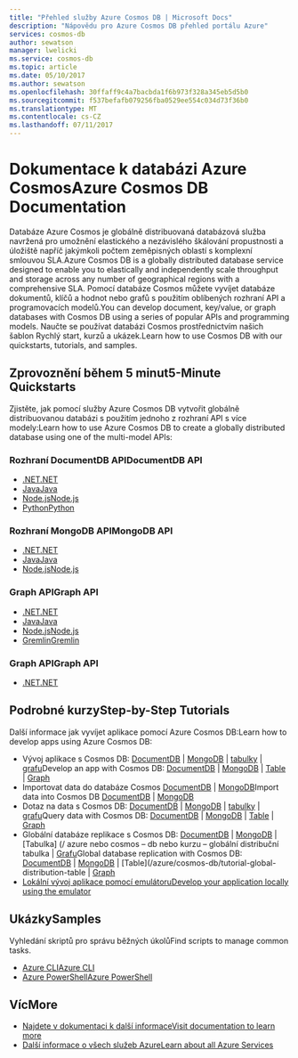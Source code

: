 ```yaml
---
title: "Přehled služby Azure Cosmos DB | Microsoft Docs"
description: "Nápovědu pro Azure Cosmos DB přehled portálu Azure"
services: cosmos-db
author: sewatson
manager: lwelicki
ms.service: cosmos-db
ms.topic: article
ms.date: 05/10/2017
ms.author: sewatson
ms.openlocfilehash: 30ffaff9c4a7bacbda1f6b973f328a345eb5d5b0
ms.sourcegitcommit: f537befafb079256fba0529ee554c034d73f36b0
ms.translationtype: MT
ms.contentlocale: cs-CZ
ms.lasthandoff: 07/11/2017
---
```

# <a name="azure-cosmos-db-documentation"></a><span data-ttu-id="019c8-103">Dokumentace k databázi Azure Cosmos</span><span class="sxs-lookup"><span data-stu-id="019c8-103">Azure Cosmos DB Documentation</span></span>

<span data-ttu-id="019c8-104">Databáze Azure Cosmos je globálně distribuovaná databázová služba navržená pro umožnění elastického a nezávislého škálování propustnosti a úložiště napříč jakýmkoli počtem zeměpisných oblastí s komplexní smlouvou SLA.</span><span class="sxs-lookup"><span data-stu-id="019c8-104">Azure Cosmos DB is a globally distributed database service designed to enable you to elastically and independently scale throughput and storage across any number of geographical regions with a comprehensive SLA.</span></span> <span data-ttu-id="019c8-105">Pomocí databáze Cosmos můžete vyvíjet databáze dokumentů, klíčů a hodnot nebo grafů s použitím oblíbených rozhraní API a programovacích modelů.</span><span class="sxs-lookup"><span data-stu-id="019c8-105">You can develop document, key/value, or graph databases with Cosmos DB using a series of popular APIs and programming models.</span></span> <span data-ttu-id="019c8-106">Naučte se používat databázi Cosmos prostřednictvím našich šablon Rychlý start, kurzů a ukázek.</span><span class="sxs-lookup"><span data-stu-id="019c8-106">Learn how to use Cosmos DB with our quickstarts, tutorials, and samples.</span></span>

## <a name="5-minute-quickstarts"></a><span data-ttu-id="019c8-107">Zprovoznění během 5 minut</span><span class="sxs-lookup"><span data-stu-id="019c8-107">5-Minute Quickstarts</span></span>

<span data-ttu-id="019c8-108">Zjistěte, jak pomocí služby Azure Cosmos DB vytvořit globálně distribuovanou databázi s použitím jednoho z rozhraní API s více modely:</span><span class="sxs-lookup"><span data-stu-id="019c8-108">Learn how to use Azure Cosmos DB to create a globally distributed database using one of the multi-model APIs:</span></span>

### <a name="documentdb-api"></a><span data-ttu-id="019c8-109">Rozhraní DocumentDB API</span><span class="sxs-lookup"><span data-stu-id="019c8-109">DocumentDB API</span></span>

- [<span data-ttu-id="019c8-110">.NET</span><span class="sxs-lookup"><span data-stu-id="019c8-110">.NET</span></span>](/azure/cosmos-db/create-documentdb-dotnet)
- [<span data-ttu-id="019c8-111">Java</span><span class="sxs-lookup"><span data-stu-id="019c8-111">Java</span></span>](/azure/cosmos-db/create-documentdb-java)
- [<span data-ttu-id="019c8-112">Node.js</span><span class="sxs-lookup"><span data-stu-id="019c8-112">Node.js</span></span>](/azure/cosmos-db/create-documentdb-nodejs)
- [<span data-ttu-id="019c8-113">Python</span><span class="sxs-lookup"><span data-stu-id="019c8-113">Python</span></span>](/azure/cosmos-db/create-documentdb-python)

### <a name="mongodb-api"></a><span data-ttu-id="019c8-114">Rozhraní MongoDB API</span><span class="sxs-lookup"><span data-stu-id="019c8-114">MongoDB API</span></span>

- [<span data-ttu-id="019c8-115">.NET</span><span class="sxs-lookup"><span data-stu-id="019c8-115">.NET</span></span>](/azure/cosmos-db/create-mongodb-dotnet)
- [<span data-ttu-id="019c8-116">Java</span><span class="sxs-lookup"><span data-stu-id="019c8-116">Java</span></span>](/azure/cosmos-db/create-mongodb-java)
- [<span data-ttu-id="019c8-117">Node.js</span><span class="sxs-lookup"><span data-stu-id="019c8-117">Node.js</span></span>](/azure/cosmos-db/create-mongodb-nodejs)

### <a name="graph-api"></a><span data-ttu-id="019c8-118">Graph API</span><span class="sxs-lookup"><span data-stu-id="019c8-118">Graph API</span></span>

- [<span data-ttu-id="019c8-119">.NET</span><span class="sxs-lookup"><span data-stu-id="019c8-119">.NET</span></span>](/azure/cosmos-db/create-graph-dotnet)
- [<span data-ttu-id="019c8-120">Java</span><span class="sxs-lookup"><span data-stu-id="019c8-120">Java</span></span>](/azure/cosmos-db/create-graph-java)
- [<span data-ttu-id="019c8-121">Node.js</span><span class="sxs-lookup"><span data-stu-id="019c8-121">Node.js</span></span>](/azure/cosmos-db/create-graph-nodejs)
- [<span data-ttu-id="019c8-122">Gremlin</span><span class="sxs-lookup"><span data-stu-id="019c8-122">Gremlin</span></span>](/azure/cosmos-db/create-graph-gremlin-console)

### <a name="graph-api"></a><span data-ttu-id="019c8-123">Graph API</span><span class="sxs-lookup"><span data-stu-id="019c8-123">Graph API</span></span>

- [<span data-ttu-id="019c8-124">.NET</span><span class="sxs-lookup"><span data-stu-id="019c8-124">.NET</span></span>](/azure/cosmos-db/create-table-dotnet)

## <a name="step-by-step-tutorials"></a><span data-ttu-id="019c8-125">Podrobné kurzy</span><span class="sxs-lookup"><span data-stu-id="019c8-125">Step-by-Step Tutorials</span></span>

<span data-ttu-id="019c8-126">Další informace jak vyvíjet aplikace pomocí Azure Cosmos DB:</span><span class="sxs-lookup"><span data-stu-id="019c8-126">Learn how to develop apps using Azure Cosmos DB:</span></span>

- <span data-ttu-id="019c8-127">Vývoj aplikace s Cosmos DB: [DocumentDB](/azure/cosmos-db/tutorial-develop-documentdb-dotnet) | [MongoDB](/azure/cosmos-db/tutorial-develop-mongodb) | [tabulky](/azure/cosmos-db/tutorial-develop-table-dotnet) | [grafu](/azure/cosmos-db/tutorial-develop-graph-dotnet)</span><span class="sxs-lookup"><span data-stu-id="019c8-127">Develop an app with Cosmos DB: [DocumentDB](/azure/cosmos-db/tutorial-develop-documentdb-dotnet) | [MongoDB](/azure/cosmos-db/tutorial-develop-mongodb) | [Table](/azure/cosmos-db/tutorial-develop-table-dotnet) | [Graph](/azure/cosmos-db/tutorial-develop-graph-dotnet)</span></span>
- <span data-ttu-id="019c8-128">Importovat data do databáze Cosmos [DocumentDB](/azure/documentdb/documentdb-import-data) | [MongoDB](/azure/documentdb/documentdb-mongodb-migrate)</span><span class="sxs-lookup"><span data-stu-id="019c8-128">Import data into Cosmos DB [DocumentDB](/azure/documentdb/documentdb-import-data) | [MongoDB](/azure/documentdb/documentdb-mongodb-migrate)</span></span> 
- <span data-ttu-id="019c8-129">Dotaz na data s Cosmos DB: [DocumentDB](/azure/cosmos-db/tutorial-query-documentdb) | [MongoDB](/azure/cosmos-db/tutorial-query-mongodb) | [tabulky](/azure/cosmos-db/tutorial-query-table) | [grafu](/azure/cosmos-db/tutorial-query-graph)</span><span class="sxs-lookup"><span data-stu-id="019c8-129">Query data with Cosmos DB: [DocumentDB](/azure/cosmos-db/tutorial-query-documentdb) | [MongoDB](/azure/cosmos-db/tutorial-query-mongodb) | [Table](/azure/cosmos-db/tutorial-query-table) | [Graph](/azure/cosmos-db/tutorial-query-graph)</span></span>
- <span data-ttu-id="019c8-130">Globální databáze replikace s Cosmos DB: [DocumentDB](/azure/cosmos-db/tutorial-global-distribution-documentdb) | [MongoDB](/azure/cosmos-db/tutorial-global-distribution-mongodb) | [Tabulka] (/ azure nebo cosmos – db nebo kurzu – globální distribuční tabulka | [Grafu](/azure/cosmos-db/tutorial-global-distribution-graph)</span><span class="sxs-lookup"><span data-stu-id="019c8-130">Global database replication with Cosmos DB: [DocumentDB](/azure/cosmos-db/tutorial-global-distribution-documentdb) | [MongoDB](/azure/cosmos-db/tutorial-global-distribution-mongodb) | [Table](/azure/cosmos-db/tutorial-global-distribution-table | [Graph](/azure/cosmos-db/tutorial-global-distribution-graph)</span></span>
- [<span data-ttu-id="019c8-131">Lokální vývoj aplikace pomocí emulátoru</span><span class="sxs-lookup"><span data-stu-id="019c8-131">Develop your application locally using the emulator</span></span>](/azure/documentdb/documentdb-nosql-local-emulator)

## <a name="samples"></a><span data-ttu-id="019c8-132">Ukázky</span><span class="sxs-lookup"><span data-stu-id="019c8-132">Samples</span></span>

<span data-ttu-id="019c8-133">Vyhledání skriptů pro správu běžných úkolů</span><span class="sxs-lookup"><span data-stu-id="019c8-133">Find scripts to manage common tasks.</span></span>

- [<span data-ttu-id="019c8-134">Azure CLI</span><span class="sxs-lookup"><span data-stu-id="019c8-134">Azure CLI</span></span>](/azure/cosmos-db/cli-samples)
- [<span data-ttu-id="019c8-135">Azure PowerShell</span><span class="sxs-lookup"><span data-stu-id="019c8-135">Azure PowerShell</span></span>](/azure/cosmos-db/powershell-samples)

## <a name="more"></a><span data-ttu-id="019c8-136">Víc</span><span class="sxs-lookup"><span data-stu-id="019c8-136">More</span></span>

- [<span data-ttu-id="019c8-137">Najdete v dokumentaci k další informace</span><span class="sxs-lookup"><span data-stu-id="019c8-137">Visit documentation to learn more</span></span>](/azure/cosmos-db/index)
- [<span data-ttu-id="019c8-138">Další informace o všech služeb Azure</span><span class="sxs-lookup"><span data-stu-id="019c8-138">Learn about all Azure Services</span></span>](https://aka.ms/j3wr7y)